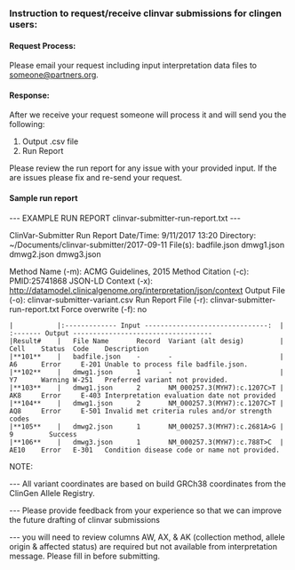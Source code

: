 ### Instruction to request/receive clinvar submissions for clingen users:

#### Request Process: 
Please email your request including input interpretation data files to someone@partners.org. 

#### Response:
After we receive your request someone will process it and will send you the following:
1. Output .csv file
2. Run Report

Please review the run report for any issue with your provided input. If the are issues please fix and re-send your request.

#### Sample run report 

--- EXAMPLE RUN REPORT clinvar-submitter-run-report.txt ---

ClinVar-Submitter Run Report
Date/Time: 				9/11/2017 13:20
Directory: 				~/Documents/clinvar-submitter/2017-09-11
File(s):				    badfile.json
						    dmwg1.json
						    dmwg2.json
						    dmwg3.json

Method Name (-m):		ACMG Guidelines, 2015
Method Citation (-c): 	PMID:25741868
JSON-LD Context (-x): 	http://datamodel.clinicalgenome.org/interpretation/json/context
Output File (-o): 		clinvar-submitter-variant.csv
Run Report File (-r): 	clinvar-submitter-run-report.txt
Force overwrite (-f): 	no

```
|	        |:------------- Input -------------------------------:  |	:------- Output -----------------------------------
|Result#	|	File Name		Record	Variant (alt desig)			|	Cell	Status	Code	Description	
|**101**	|	badfile.json	-		-							|	A6		Error	  E-201	Unable to process file badfile.json.
|**102**	|	dmwg1.json		1		-							|	Y7		Warning	W-251	Preferred variant not provided.
|**103**	|	dmwg1.json		2		NM_000257.3(MYH7):c.1207C>T	|	AK8		Error	  E-403	Interpretation evaluation date not provided	
|**104**	|	dmwg1.json		2		NM_000257.3(MYH7):c.1207C>T	|	AQ8		Error	  E-501	Invalid met criteria rules and/or strength codes 
|**105**	|	dmwg2.json		1		NM_000257.3(MYH7):c.2681A>G	|	9		  Success			
|**106**	|	dmwg3.json		1		NM_000257.3(MYH7):c.788T>C	|	AE10	Error	E-301	Condition disease code or name not provided.	

```

NOTE: 

--- All variant coordinates are based on build GRCh38 coordinates from the ClinGen Allele Registry.

--- Please provide feedback from your experience so that we can improve the future drafting of clinvar submissions

--- you will need to review columns AW, AX, & AK (collection method, allele origin & affected status) are required but not available from interpretation message. Please fill in before submitting.
